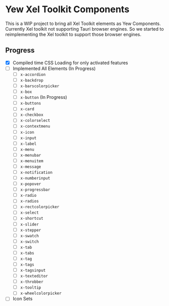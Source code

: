 # Yew Xel Toolkit Components

This is a WIP project to bring all Xel Toolkit elements as Yew
Components. Currently Xel toolkit not supporting Tauri browser engines.
So we started to reimplementing the Xel toolkit to support those browser
engines.

## Progress

* [x] Compiled time CSS Loading for only activated features
* [ ] Implemented All Elements (In Progress)
  + [ ] `x-accordion`
  + [ ] `x-backdrop`
  + [ ] `x-barscolorpicker`
  + [ ] `x-box`
  + [ ] `x-button` (In Progress)
  + [ ] `x-buttons`
  + [ ] `x-card`
  + [ ] `x-checkbox`
  + [ ] `x-colorselect`
  + [ ] `x-contextmenu`
  + [ ] `x-icon`
  + [ ] `x-input`
  + [ ] `x-label`
  + [ ] `x-menu`
  + [ ] `x-menubar`
  + [ ] `x-menuitem`
  + [ ] `x-message`
  + [ ] `x-notification`
  + [ ] `x-numberinput`
  + [ ] `x-popover`
  + [ ] `x-progressbar`
  + [ ] `x-radio`
  + [ ] `x-radios`
  + [ ] `x-rectcolorpicker`
  + [ ] `x-select`
  + [ ] `x-shortcut`
  + [ ] `x-slider`
  + [ ] `x-stepper`
  + [ ] `x-swatch`
  + [ ] `x-switch`
  + [ ] `x-tab`
  + [ ] `x-tabs`
  + [ ] `x-tag`
  + [ ] `x-tags`
  + [ ] `x-tagsinput`
  + [ ] `x-texteditor`
  + [ ] `x-throbber`
  + [ ] `x-tooltip`
  + [ ] `x-wheelcolorpicker`
* [ ] Icon Sets
